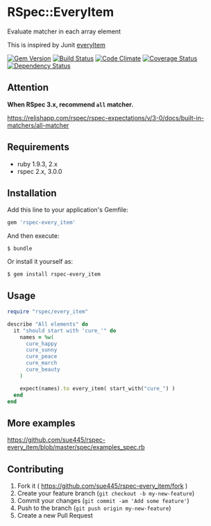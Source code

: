 # RSpec::EveryItem

Evaluate matcher in each array element

This is inspired by Junit [everyItem](http://junit.sourceforge.net/javadoc/org/junit/matchers/JUnitMatchers.html#everyItem(org.hamcrest.Matcher))

[![Gem Version](https://badge.fury.io/rb/rspec-every_item.svg)](http://badge.fury.io/rb/rspec-every_item)
[![Build Status](https://travis-ci.org/sue445/rspec-every_item.svg)](https://travis-ci.org/sue445/rspec-every_item)
[![Code Climate](https://codeclimate.com/github/sue445/rspec-temp_dir.png)](https://codeclimate.com/github/sue445/rspec-temp_dir)
[![Coverage Status](https://img.shields.io/coveralls/sue445/rspec-every_item.svg)](https://coveralls.io/r/sue445/rspec-every_item)
[![Dependency Status](https://gemnasium.com/sue445/rspec-every_item.svg)](https://gemnasium.com/sue445/rspec-every_item)

## Attention
**When RSpec 3.x, recommend `all` matcher.**

https://relishapp.com/rspec/rspec-expectations/v/3-0/docs/built-in-matchers/all-matcher

## Requirements

* ruby 1.9.3, 2.x
* rspec 2.x, 3.0.0

## Installation

Add this line to your application's Gemfile:

```ruby
gem 'rspec-every_item'
```

And then execute:

    $ bundle

Or install it yourself as:

    $ gem install rspec-every_item

## Usage

```ruby
require "rspec/every_item"

describe "All elements" do
  it "should start with 'cure_'" do
    names = %w(
      cure_happy
      cure_sunny
      cure_peace
      cure_march
      cure_beauty
    )

    expect(names).to every_item( start_with("cure_") )
  end
end
```

## More examples
https://github.com/sue445/rspec-every_item/blob/master/spec/examples_spec.rb

## Contributing

1. Fork it ( https://github.com/sue445/rspec-every_item/fork )
2. Create your feature branch (`git checkout -b my-new-feature`)
3. Commit your changes (`git commit -am 'Add some feature'`)
4. Push to the branch (`git push origin my-new-feature`)
5. Create a new Pull Request
